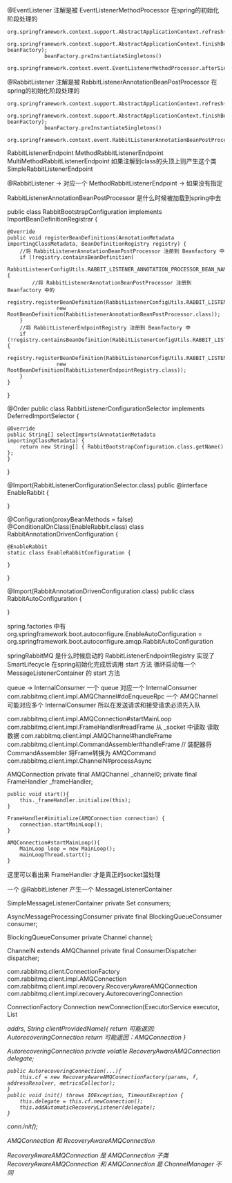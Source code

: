 @EventListener 注解是被 EventListenerMethodProcessor 在spring的初始化阶段处理的

```
org.springframework.context.support.AbstractApplicationContext.refresh();
        org.springframework.context.support.AbstractApplicationContext.finishBeanFactoryInitialization(ConfigurableListableBeanFactory beanFactory);
            beanFactory.preInstantiateSingletons()
                org.springframework.context.event.EventListenerMethodProcessor.afterSingletonsInstantiated()
```

@RabbitListener 注解是被 RabbitListenerAnnotationBeanPostProcessor 在spring的初始化阶段处理的

```
org.springframework.context.support.AbstractApplicationContext.refresh();
        org.springframework.context.support.AbstractApplicationContext.finishBeanFactoryInitialization(ConfigurableListableBeanFactory beanFactory);
            beanFactory.preInstantiateSingletons()
                org.springframework.context.event.RabbitListenerAnnotationBeanPostProcessor.afterSingletonsInstantiated()
```

RabbitListenerEndpoint MethodRabbitListenerEndpoint MultiMethodRabbitListenerEndpoint 如果注解到class的头顶上则产生这个类
SimpleRabbitListenerEndpoint

@RabbitListener -> 对应一个 MethodRabbitListenerEndpoint -> 如果没有指定

RabbitListenerAnnotationBeanPostProcessor 是什么时候被加载到spring中去

public class RabbitBootstrapConfiguration implements ImportBeanDefinitionRegistrar {

	@Override
	public void registerBeanDefinitions(AnnotationMetadata importingClassMetadata, BeanDefinitionRegistry registry) {
        //将 RabbitListenerAnnotationBeanPostProcessor 注册到 Beanfactory 中
		if (!registry.containsBeanDefinition(
				RabbitListenerConfigUtils.RABBIT_LISTENER_ANNOTATION_PROCESSOR_BEAN_NAME)) {
            //将 RabbitListenerAnnotationBeanPostProcessor 注册到 Beanfactory 中的
			registry.registerBeanDefinition(RabbitListenerConfigUtils.RABBIT_LISTENER_ANNOTATION_PROCESSOR_BEAN_NAME,
					new RootBeanDefinition(RabbitListenerAnnotationBeanPostProcessor.class));
		}
        //将 RabbitListenerEndpointRegistry 注册到 Beanfactory 中
		if (!registry.containsBeanDefinition(RabbitListenerConfigUtils.RABBIT_LISTENER_ENDPOINT_REGISTRY_BEAN_NAME)) {
			registry.registerBeanDefinition(RabbitListenerConfigUtils.RABBIT_LISTENER_ENDPOINT_REGISTRY_BEAN_NAME,
					new RootBeanDefinition(RabbitListenerEndpointRegistry.class));
		}
	}

}

@Order public class RabbitListenerConfigurationSelector implements DeferredImportSelector {

	@Override
	public String[] selectImports(AnnotationMetadata importingClassMetadata) {
		return new String[] { RabbitBootstrapConfiguration.class.getName() };
	}

}

@Import(RabbitListenerConfigurationSelector.class)
public @interface EnableRabbit {

}

@Configuration(proxyBeanMethods = false)
@ConditionalOnClass(EnableRabbit.class)
class RabbitAnnotationDrivenConfiguration {

	@EnableRabbit
	static class EnableRabbitConfiguration {

	}

}

@Import(RabbitAnnotationDrivenConfiguration.class)
public class RabbitAutoConfiguration {

}

spring.factories 中有 org.springframework.boot.autoconfigure.EnableAutoConfiguration =
org.springframework.boot.autoconfigure.amqp.RabbitAutoConfiguration

springRabbitMQ 是什么时候启动的 
    RabbitListenerEndpointRegistry 实现了 SmartLifecycle 在spring初始化完成后调用 start 方法 循环启动每一个 MessageListenerContainer 的 start 方法

queue -> InternalConsumer 一个 queue 对应一个 InternalConsumer
com.rabbitmq.client.impl.AMQChannel#doEnqueueRpc 
    一个 AMQChannel 可能对应多个 InternalConsumer 所以在发送请求和接受请求必须先入队



com.rabbitmq.client.impl.AMQConnection#startMainLoop
    com.rabbitmq.client.impl.FrameHandler#readFrame 从 _socket 中读取 读取数据
    com.rabbitmq.client.impl.AMQChannel#handleFrame
        com.rabbitmq.client.impl.CommandAssembler#handleFrame
        // 装配器将 CommandAssembler 将Frame转换为 AMQCommand
    com.rabbitmq.client.impl.ChannelN#processAsync




AMQConnection
    private final AMQChannel _channel0;
    private final FrameHandler _frameHandler;

    public void start(){
        this._frameHandler.initialize(this);
    }

    FrameHandler#initialize(AMQConnection connection) {
        connection.startMainLoop();
    }
    
    AMQConnection#startMainLoop(){
        MainLoop loop = new MainLoop();
        mainLoopThread.start();
    }

这里可以看出来 FrameHandler 才是真正的socket溜处理



一个 @RabbitListener 产生一个 MessageListenerContainer

SimpleMessageListenerContainer
    private Set<BlockingQueueConsumer> consumers;


AsyncMessageProcessingConsumer
    private final BlockingQueueConsumer consumer;


BlockingQueueConsumer
    private Channel channel;

ChannelN extends AMQChannel
    private final ConsumerDispatcher dispatcher;


com.rabbitmq.client.ConnectionFactory
com.rabbitmq.client.impl.AMQConnection
com.rabbitmq.client.impl.recovery.RecoveryAwareAMQConnection
com.rabbitmq.client.impl.recovery.AutorecoveringConnection

ConnectionFactory
    Connection newConnection(ExecutorService executor, List<Address> addrs, String clientProvidedName){
        return 可能返回: AutorecoveringConnection
        return 可能返回：AMQConnection
    }



AutorecoveringConnection
    private volatile RecoveryAwareAMQConnection delegate;
    
    public AutorecoveringConnection(...){
        this.cf = new RecoveryAwareAMQConnectionFactory(params, f, addressResolver, metricsCollector);
    }
    public void init() throws IOException, TimeoutException {
        this.delegate = this.cf.newConnection();
        this.addAutomaticRecoveryListener(delegate);
    }
   
conn.init();


AMQConnection 和 RecoveryAwareAMQConnection

RecoveryAwareAMQConnection 是 AMQConnection 子类  
RecoveryAwareAMQConnection 和 AMQConnection 是 ChannelManager 不同
